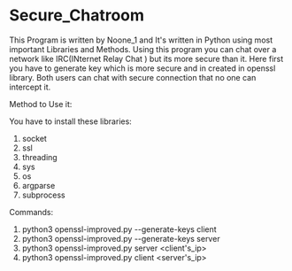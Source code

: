 # Secure_Chatroom
This Program is written by Noone_1 and It's written in Python using most important Libraries and Methods. Using this program you can chat over a network like IRC(INternet Relay Chat ) but its more secure than it. Here first you have to generate key which is more secure and in created in openssl library. Both users can chat with secure connection that no one can intercept it.

Method to Use it:

You have to install these libraries:
 1. socket
 2. ssl
 3. threading
 4. sys
 5. os
 6. argparse
 7. subprocess

Commands:
1. python3 openssl-improved.py --generate-keys client
2. python3 openssl-improved.py --generate-keys server
3. python3 openssl-improved.py server <client's_ip> <port>
4. python3 openssl-improved.py client <server's_ip> <port>
